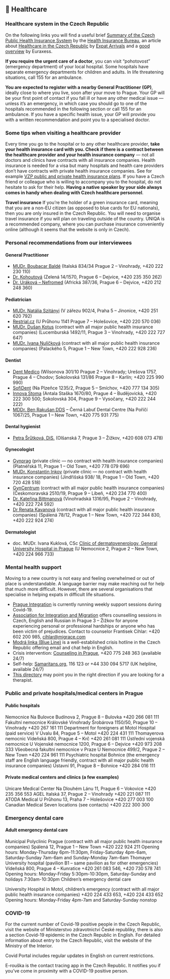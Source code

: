 ## 🏥 Healthcare

### Healthcare system in the Czech Republic

On the following links you will find a useful brief [Summary of the Czech Public Health Insurance System](https://www.kancelarzp.cz/en/links-info-en/health-insurance-system-in-cz) by the [Health Insurance Bureau](https://www.kancelarzp.cz/en/), an article about [Healthcare in the Czech Republic](https://www.expatarrivals.com/europe/czech-republic/healthcare-czech-republic) by [Expat Arrivals](https://www.expatarrivals.com/) and a [good overview](https://www.euraxess.cz/czech-republic/information-assistance/health-insurance) by Euraxess.

**If you require the urgent care of a doctor**, you can visit “pohotovost” (emergency department) of your local hospital. Some hospitals have separate emergency departments for children and adults. In life threatening situations, call 155 for an ambulance.

**You are expected to register with a nearby General Practitioner (GP)**, ideally close to where you live, soon after your move to Prague. Your GP will be your first point of contact if you fall ill or have any other medical issue — unless it’s an emergency, in which case you should go to one of the hospitals recommended in the following section or call 155 for an ambulance. If you have a specific health issue, your GP will provide you with a written recommendation and point you to a specialised doctor. 

### Some tips when visiting a healthcare provider

Every time you go to the hospital or to any other healthcare provider, **take your health insurance card with you. Check if there is a contract between the healthcare provider and your health insurance company** — not all doctors and clinics have contracts with all insurance companies. Health insurance is needed for a visa but many hospitals and health care providers don’t have contracts with private health insurance companies. See for example [VZP public and private health insurance plans](http://hamiltonhudson.cz/vzp.html). If you have a Czech friend or colleague who is willing to accompany you to the hospital, do not hesitate to ask for their help. **Having a native speaker by your side always comes in handy when dealing with Czech healthcare personnel**. 

**Travel insurance**
If you’re the holder of a green insurance card, meaning that you are a non-EU citizen (as opposed to blue cards for EU nationals), then you are only insured in the Czech Republic. You will need to organise travel insurance if you will plan on traveling outside of the country. UNIQA is a recommended company, where you can purchase insurance conveniently online (although it seems that the website is only in Czech).


### Personal recommendations from our interviewees

#### General Practitioner

- [MUDr. Boubacar Baldé](https://doktorbalde.net/en/personal/) 
  (Italská 834/34 Prague 2 – Vinohrady, +420 222 230 110)
- [Dr. Kohoutová](http://www.prakticka-doktorka.cz/) 
  (Zelená 14/1570, Prague 6 – Dejvice, +420 235 350 262)
- [Dr. Uráková – Nefromed](https://www.nefromed.cz/prakticky-lekar)
  (Africká 387/36, Prague 6 – Dejvice, +420 212 248 360)

#### Pediatrician

- [MUDr. Natália Szitányi](http://www.pediatrickaordinace.org/index.php?id=2) 
(V zářezu 902/4, Praha 5 – Jinonice, +420 251 620 792)
- [Restrial.cz](https://www.restrial.cz/nase-ordinace/detsky-lekar/detsky-lekar-praha-7-u-pruhonu) 
(U Průhonu 1141 Prague 7 – Holešovice, +420 220 570 036)
- [MUDr. Dušan Kotus](https://www.detskaordinace.cz/) (contract with all major public health insurance companies)
(Lucemburská 1492/11, Prague 3 – Vinohrady, +420 222 727 647)
- [MUDr. Ivana Nulíčková](http://nulickova.cz/ambulancia.html) (contract with all major public health insurance companies)
(Palackého 5, Prague 1 – New Town, +420 222 928 236)

#### Dentist

- [Dent Medico](https://www.dentmedico.cz/en/) 
(Wilsonova 301/10 Prague 2 – Vinohrady; Urešova 1757, Prague 4 – Chodov; Sokolovská 131/86 Prague 8 – Karlín; +420 225 990 990)
- [SofiDent](https://www.sofident.cz/) 
(Na Plzeňce 1235/2, Prague 5 – Smíchov, +420 777 134 305)
- [Innova Stoma](https://www.innovastoma.cz/english) 
(Antala Staška 1670/80, Prague 4 – Budějovická, +420 222 300 500; Sokolovská 304, Prague 9 – Vysočany, +420 222 244 222)
- [MDDr. Ben Rakušan DDS](http://www.rakusandental.cz/) – Černá Labuť Dental Centre
(Na Poříčí 1067/25, Prague 1 – New Town, +420 775 931 775)

#### Dental hygienist 

- [Petra Šrůtková, DiS.](http://www.ordinacedentalnihygieny.cz/)
(Olšanská 7, Prague 3 – Žižkov, +420 608 073 478)

#### Gynecologist

- [Gynprag](https://www.gynprag.cz/home) (private clinic — no contract with health insurance companies)
(Platnéřská 11, Prague 1 – Old Town, +420 778 079 696)
- [MUDr. Konstantin Inkov](https://www.gynnogroup.cz/) (private clinic — no contract with health insurance companies)
(Jindřišská 938/ 18, Prague 1 – Old Town, +420 720 428 518)
- [GynCentrum](http://www.gyncentrum.cz/en) (contract with all major public health insurance companies)
(Českomoravská 2510/19, Prague 9 – Libeň, +420 234 770 400)
- [Dr. Kateřina Bittmanová](https://www.znamylekar.cz/katerina-bittmanova/gynekolog/praha)
(Vinohradská 1316/95, Prague 2 – Vinohrady, +420 222 724 592)
- [Dr Renata Kavanová](https://www.mygyn.cz/kontakt) (contract with all major public health insurance companies)
(Spálená 78/12, Prague 1 – New Town, +420 722 344 830, +420 222 924 274)

#### Dermatologist

- doc. MUDr. Ivana Kuklová, CSc
[Clinic of dermatovenerology, General University Hospital in Prague](https://www.vfn.cz/en/pacienti/kliniky-ustavy/dermatovenerologicka-klinika/#m) 
(U Nemocnice 2, Prague 2 – New Town, +420 224 966 733)

### Mental health support

Moving to a new country is not easy and feeling overwhelmed or out of place is understandable. A language barrier may make reaching out for help that much more difficult. However, there are several organisations that specialise in helping expats in difficult life situations.

- [Prague Integration](http://pragueintegration.cz/menthal-health-support-group/) is currently running weekly support sessions during Covid-19.
- [Association for Integration and Migration](https://www.migrace.com/en/mission/legislative) offers counselling sessions in Czech, English and Russian in Prague 3 – Žižkov for anyone experiencing personal or professional hardships or anyone who has been victim of prejudices. Contact to counselor Frantisek Cihlar: +420 602 200 985, cihlar@migrace.com
- [Modrá linka (Blue Line)](https://www.modralinka.cz/english/) is a well-established crisis hotline in the Czech Republic offering email and chat help in English.
- Crisis intervention: [Counseling in Prague](http://www.counselinginprague.com/), +420 775 248 363 (available 24/7)
- Self-help: [Samaritans.org](https://www.samaritans.org/how-we-can-help/contact-samaritan/self-help/), 116 123 or +44 330 094 5717 (UK helpline, available 24/7)
- [This directory](https://www.expats.cz/en/prague/directory/therapists) may point you in the right direction if you are looking for a therapist.

### Public and private hospitals/medical centers in Prague

#### Public hospitals

Nemocnice Na Bulovce
Budínova 2, Prague 8 – Bulovka
+420 266 081 111
Fakultní nemocnice Královské Vinohrady
Šrobárova 1150/50, Prague 10 – Vinohrady
+420 267 161 111
Department for foreigners at Motol Hospital (paid service)
V Úvalu 84, Prague 5 – Motol
+420 224 431 111
Thomayerova nemocnic
Vídeňská 800, Prague 4 – Krč
+420 261 081 111
Ústřední vojenská nemocnice
U Vojenské nemocnice 1200, Prague 6 – Dejvice
+420 973 208 333
Všeobecná fakultní nemocnice v Praze
U Nemocnice 499/2, Prague 2 – New Town
+420 224 961 111
Psychiatric hospital Bohnice (the emergency staff are English language friendly, contract with all major public health insurance companies)
Ústavní 91, Prague 8 – Bohnice
+420 284 016 111

#### Private medical centers and clinics (a few examples)

Unicare Medical Center
Na Dlouhém Lánu 11, Prague 6 – Vokovice
+420 235 356 553
AGEL
Italská 37, Prague 2 – Vinohrady
+420 221 087 111
ATODA Medical 
U Průhonu 13, Praha 7 – Holešovice
+420 277 003 100
Canadian Medical
Seven locations (see contacts)
+420 222 300 300

### Emergency dental care

#### Adult emergency dental care

Municipal Polyclinic Prague (contract with all major public health insurance companies)
Spálená 12, Prague 1 – New Town
+420 222 924 211
Opening hours: Monday-Thursday 6pm-11:30pm, Friday-Saturday 4pm-6am, Saturday-Sunday 7am-6am and Sunday-Monday 7am-6am
Thomayer University hospital (pavilion B1 – same pavilion as for other emergencies)
Vídeňská 800, Prague 4 – Kunratice
+420 261 083 546, +420 730 578 741
Opening hours: Monday-Friday 5:30pm-10:30pm, Saturday-Sunday and holidays 7:30am-10:30pm
Children’s emergency dental care

University Hospital in Motol, children’s emergency (contract with all major public health insurance companies)
+420 224 433 653, +420 224 433 652
Opening hours: Monday-Friday 4pm-7am and Saturday-Sunday nonstop

### COVID-19

For the current number of Covid-19 positive people in the Czech Republic, visit the website of Ministerstvo zdravotnictví České republiky, there is also a section Covid-19 epidemic in the Czech Republic in English. For detailed information about entry to the Czech Republic, visit the website of the Ministry of the Interior. 

Covid Portal includes regular updates in English on current restrictions.

E-rouška is the contact tracing app in the Czech Republic. It notifies you if you’ve come in proximity with a COVID-19 positive person.
